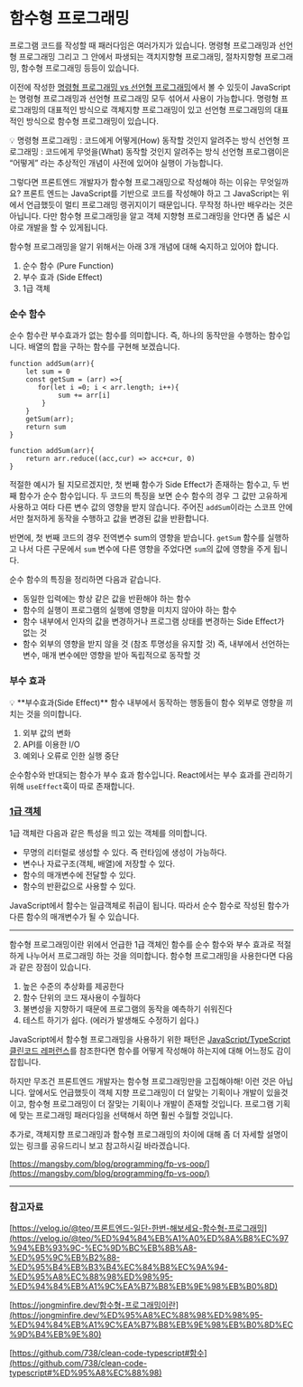 # 함수형 프로그래밍

프로그램 코드를 작성할 때 패러다임은 여러가지가 있습니다. 명령형 프로그래밍과 선언형 프로그래밍 그리고 그 안에서 파생되는 객치지향형 프로그래밍, 절차지향형 프로그래밍, 함수형 프로그래밍 등등이 있습니다.

이전에 작성한 [명령형 프로그래밍 vs 선언형 프로그래밍](https://www.notion.so/VS-0a93857a8e2b4382abfc86b76c3d417a)에서 볼 수 있듯이 JavaScript는 명령형 프로그래밍과 선언형 프로그래밍 모두 섞어서 사용이 가능합니다. 명령형 프로그래밍의 대표적인 방식으로 객체지향 프로그래밍이 있고 선언형 프로그래밍의 대표적인 방식으로 함수형 프로그래밍이 있습니다.

<aside>
💡 명령형 프로그래밍 : 코드에게 어떻게(How) 동작할 것인지 알려주는 방식
선언형 프로그래밍 : 코드에게 무엇을(What) 동작할 것인지 알려주는 방식
선언형 프로그램이은 “어떻게” 라는 추상적인 개념이 사전에 있어야 실행이 가능합니다.

</aside>

그렇다면 프론트엔드 개발자가 함수형 프로그래밍으로 작성해야 하는 이유는 무엇일까요? 프론트 엔드는 JavaScript를 기반으로 코드를 작성해야 하고 그 JavaScript는 위에서 언급했듯이 멀티 프로그래밍 랭귀지이기 때문입니다. 무작정 하나만 배우라는 것은 아닙니다. 다만 함수형 프로그래밍을 알고 객체 지향형 프로그래밍을 안다면 좀 넓은 시야로 개발을 할 수 있게됩니다. 

함수형 프로그래밍을 알기 위해서는 아래 3개 개념에 대해 숙지하고 있어야 합니다.

1. 순수 함수 (Pure Function)
2. 부수 효과 (Side Effect)
3. 1급 객체

### 순수 함수

순수 함수란 부수효과가 없는 함수를 의미합니다. 즉, 하나의 동작만을 수행하는 함수입니다. 배열의 합을 구하는 함수를 구현해 보겠습니다. 

```tsx
function addSum(arr){
    let sum = 0
    const getSum = (arr) =>{
       for(let i =0; i < arr.length; i++){
            sum += arr[i]
        }
    }
    getSum(arr);
    return sum
}
```

```tsx
function addSum(arr){
    return arr.reduce((acc,cur) => acc+cur, 0)
}
```

적절한 예시가 될 지모르겠지만, 첫 번째 함수가 Side Effect가 존재하는 함수고, 두 번째 함수가 순수 함수입니다. 두 코드의 특징을 보면 순수 함수의 경우 그 값만 고유하게 사용하고 여타 다른 변수 값의 영향을 받지 않습니다. 주어진 `addSum`이라는 스코프 안에서만 철저하게 동작을 수행하고 값을 변경된 값을 반환합니다.

반면에, 첫 번째 코드의 경우 전역변수 sum의 영향을 받습니다. `getSum` 함수를 실행하고 나서 다른 구문에서 `sum` 변수에 다른 영향을 주었다면 `sum`의 값에 영향을 주게 됩니다.

순수 함수의 특징을 정리하면 다음과 같습니다.

- 동일한 입력에는 항상 같은 값을 반환해야 하는 함수
- 함수의 실행이 프로그램의 실행에 영향을 미치지 않아야 하는 함수
- 함수 내부에서 인자의 값을 변경하거나 프로그램 상태를 변경하는 Side Effect가 없는 것
- 함수 외부의 영향을 받지 않을 것 (참조 투명성을 유지할 것) 즉, 내부에서 선언하는 변수, 매개 변수에만 영향을 받아 독립적으로 동작할 것

### 부수 효과

<aside>
💡 **부수효과(Side Effect)**
함수 내부에서 동작하는 행동들이 함수 외부로 영향을 끼치는 것을 의미합니다.

1) 외부 값의 변화 
2) API를 이용한 I/O
3) 예외나 오류로 인한 실행 중단

</aside>

순수함수와 반대되는 함수가 부수 효과 함수입니다. React에서는 부수 효과를 관리하기 위해 `useEffect`훅이 따로 존재합니다. 

### [1급 객체](https://www.notion.so/18-f4cdc5e3d45943ce88c419f24aef0108)

1급 객체란 다음과 같은 특성을 띄고 있는 객체를 의미합니다. 

- 무명의 리터럴로 생성할 수 있다. 즉 런타임에 생성이 가능하다.
- 변수나 자료구조(객체, 배열)에 저장할 수 있다.
- 함수의 매개변수에 전달할 수 있다.
- 함수의 반환값으로 사용할 수 있다.

JavaScript에서 함수는 일급객체로 취급이 됩니다. 따라서 순수 함수로 작성된 함수가 다른 함수의 매개변수가 될 수 있습니다. 

---

함수형 프로그래밍이란 위에서 언급한 1급 객체인 함수를 순수 함수와 부수 효과로 적절하게 나누어서 프로그래밍 하는 것을 의미합니다. 함수형 프로그래밍을 사용한다면 다음과 같은 장점이 있습니다.

1. 높은 수준의 추상화를 제공한다
2. 함수 단위의 코드 재사용이 수월하다
3. 불변성을 지향하기 때문에 프로그램의 동작을 예측하기 쉬워진다
4. 테스트 하기가 쉽다. (에러가 발생해도 수정하기 쉽다.)

JavaScript에서 함수형 프로그래밍을 사용하기 위한 패턴은 [JavaScript/TypeScript 클린코드 레퍼런스](https://github.com/738/clean-code-typescript#%ED%95%A8%EC%88%98)를 참조한다면 함수를 어떻게 작성해야 하는지에 대해 어느정도 감이 잡힙니다.  

하지만 무조건 프론트엔드 개발자는 함수형 프로그래밍만을 고집해야해! 이런 것은 아닙니다. 앞에서도 언급했듯이 객체 지향 프로그래밍이 더 알맞는 기획이나 개발이 있을것이고, 함수형 프로그래밍이 더 잘맞는 기획이나 개발이 존재할 것입니다. 프로그램 기획에 맞는 프로그래밍 패러다임을 선택해서 하면 훨씬 수월할 것입니다.

추가로, 객체지향 프로그래밍과 함수형 프로그래밍의 차이에 대해 좀 더 자세할 설명이 있는 링크를 공유드리니 보고 참고하시길 바라겠습니다.

[https://mangsby.com/blog/programming/fp-vs-oop/](https://mangsby.com/blog/programming/fp-vs-oop/)

---

### 참고자료

[https://velog.io/@teo/프론트엔드-일단-한번-해보세요-함수형-프로그래밍](https://velog.io/@teo/%ED%94%84%EB%A1%A0%ED%8A%B8%EC%97%94%EB%93%9C-%EC%9D%BC%EB%8B%A8-%ED%95%9C%EB%B2%88-%ED%95%B4%EB%B3%B4%EC%84%B8%EC%9A%94-%ED%95%A8%EC%88%98%ED%98%95-%ED%94%84%EB%A1%9C%EA%B7%B8%EB%9E%98%EB%B0%8D)

[https://jongminfire.dev/함수형-프로그래밍이란](https://jongminfire.dev/%ED%95%A8%EC%88%98%ED%98%95-%ED%94%84%EB%A1%9C%EA%B7%B8%EB%9E%98%EB%B0%8D%EC%9D%B4%EB%9E%80)

[https://github.com/738/clean-code-typescript#함수](https://github.com/738/clean-code-typescript#%ED%95%A8%EC%88%98)